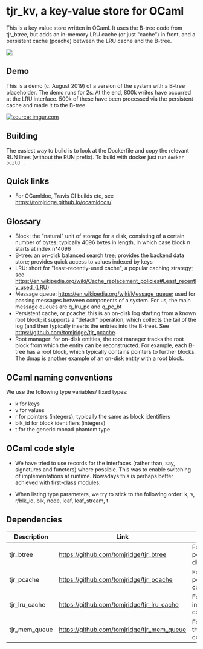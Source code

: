 # tjr_kv, a key-value store for OCaml

This is a key value store written in OCaml. It uses the B-tree code
from tjr_btree, but adds an in-memory LRU cache (or just "cache") in
front, and a persistent cache (pcache) between the LRU cache and the
B-tree. 


![](https://docs.google.com/drawings/d/e/2PACX-1vTIXhyNa7dovQYXuJXBMwPQZU99-x_tRdTIH3SkMUDyPwbL31zExWXauT2hO-eRIUcnGP3RVHiSHrjt/pub?w=557&h=428)



## Demo

This is a demo (c. August 2019) of a version of the system with a B-tree placeholder. The demo runs for 2s. At the end, 800k writes have occurred at the LRU interface. 500k of these have been processed via the persistent cache and made it to the B-tree.


<a href="https://imgur.com/fHyug2t"><img src="https://i.imgur.com/fHyug2t.gif" title="source: imgur.com" /></a>



## Building

The easiest way to build is to look at the Dockerfile and copy the relevant RUN lines (without the RUN prefix). To build with docker just run `docker build .`



## Quick links

* For OCamldoc, Travis CI builds etc, see <https://tomjridge.github.io/ocamldocs/>



## Glossary

* Block: the "natural" unit of storage for a disk, consisting of a certain number of bytes; typically 4096 bytes in length, in which case block n starts at index n*4096
* B-tree: an on-disk balanced search tree; provides the backend data store; provides quick access to values indexed by keys
* LRU: short for "least-recently-used cache", a popular caching strategy; see <https://en.wikipedia.org/wiki/Cache_replacement_policies#Least_recently_used_(LRU)>
* Message queue: <https://en.wikipedia.org/wiki/Message_queue>; used for passing messages between components of a system. For us, the main message queues are q_lru_pc and q_pc_bt
* Persistent cache, or pcache: this is an on-disk log starting from a known root block; it supports a "detach" operation, which collects the tail of the log  (and then typically inserts the entries into the B-tree). See <https://github.com/tomjridge/tjr_pcache>. 
* Root manager: for on-disk entities, the root manager tracks the root block from which the entity can be reconstructed. For example, each B-tree has a root block, which typically contains pointers to further blocks. The dmap is another example of an on-disk entity with a root block.



## OCaml naming conventions

We use the following type variables/ fixed types:

* k for keys
* v for values
* r for pointers (integers); typically the same as block identifiers
* blk_id for block identifiers (integers)
* t for the generic monad phantom type



## OCaml code style

* We have tried to use records for the interfaces (rather than, say, signatures and functors) where possible. This was to enable switching of implementations at runtime. Nowadays this is perhaps better achieved with first-class modules.

* When listing type parameters, we try to stick to the following order: k, v, r/blk_id, blk, node, leaf, leaf_stream, t

  

## Dependencies

| Description   | Link                                       | Comment                        |
| ------------- | ------------------------------------------ | ------------------------------ |
| tjr_btree     | https://github.com/tomjridge/tjr_btree     | For the persistent on-disk map |
| tjr_pcache    | https://github.com/tomjridge/tjr_pcache    | For the persistent cache       |
| tjr_lru_cache | https://github.com/tomjridge/tjr_lru_cache | For the LRU in-memory cache    |
| tjr_mem_queue | https://github.com/tomjridge/tjr_mem_queue | For inter-thread communication |

